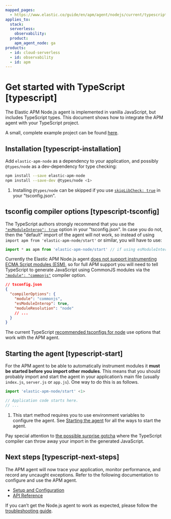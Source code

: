 ```yaml
---
mapped_pages:
  - https://www.elastic.co/guide/en/apm/agent/nodejs/current/typescript.html
applies_to:
  stack:
  serverless:
    observability:
  product:
    apm_agent_node: ga
products:
  - id: cloud-serverless
  - id: observability
  - id: apm
---
```


# Get started with TypeScript [typescript]

The Elastic APM Node.js agent is implemented in vanilla JavaScript, but includes TypeScript types. This document shows how to integrate the APM agent with your TypeScript project.

A small, complete example project can be found [here](https://github.com/elastic/apm-agent-nodejs/tree/main/examples/typescript).


## Installation [typescript-installation]

Add `elastic-apm-node` as a dependency to your application, and possibly `@types/node` as a dev-dependency for type checking:

```bash
npm install --save elastic-apm-node
npm install --save-dev @types/node <1>
```

1. Installing `@types/node` can be skipped if you use [`skipLibCheck: true`](https://www.typescriptlang.org/tsconfig#skipLibCheck) in your "tsconfig.json".



## tsconfig compiler options [typescript-tsconfig]

The TypeScript authors strongly recommend that you use the [`"esModuleInterop": true`](https://www.typescriptlang.org/tsconfig/#esModuleInterop) option in your "tsconfig.json". In case you do not, then the "default" import of the agent will not work, so instead of using `import apm from 'elastic-apm-node/start'` or similar, you will have to use:

```js
import * as apm from 'elastic-apm-node/start' // if using esModuleInterop:false
```

Currently the Elastic APM Node.js agent [does not support instrumenting ECMA Script modules (ESM)](/reference/supported-technologies.md#compatibility-esm), so for full APM support you will need to tell TypeScript to generate JavaScript using CommonJS modules via the [`"module": "commonjs"`](https://www.typescriptlang.org/tsconfig/#module) compiler option.

```json
// tsconfig.json
{
  "compilerOptions": {
    "module": "commonjs",
    "esModuleInterop": true,
    "moduleResolution": "node"
    // ...
  }
}
```

The current TypeScript [recommended tsconfigs for node](https://github.com/tsconfig/bases#node-10-tsconfigjson) use options that work with the APM agent.


## Starting the agent [typescript-start]

For the APM agent to be able to automatically instrument modules it **must be started before you import other modules**.  This means that you should probably import and start the agent in your application’s main file (usually `index.js`, `server.js` or `app.js`). One way to do this is as follows.

```typescript
import 'elastic-apm-node/start' <1>

// Application code starts here.
// ...
```

1. This start method requires you to use environment variables to configure the agent. See [Starting the agent](/reference/starting-agent.md) for all the ways to start the agent.


Pay special attention to [the possible surprise gotcha](/reference/starting-agent.md#start-typescript) where the TypeScript compiler can throw away your import in the generated JavaScript.


## Next steps [typescript-next-steps]

The APM agent will now trace your application, monitor performance, and record any uncaught exceptions. Refer to the following documentation to configure and use the APM agent.

* [Setup and Configuration](/reference/advanced-setup.md)
* [API Reference](/reference/api.md)

If you can’t get the Node.js agent to work as expected, please follow the [troubleshooting guide](docs-content://troubleshoot/observability/apm-agent-nodejs/apm-nodejs-agent.md).


